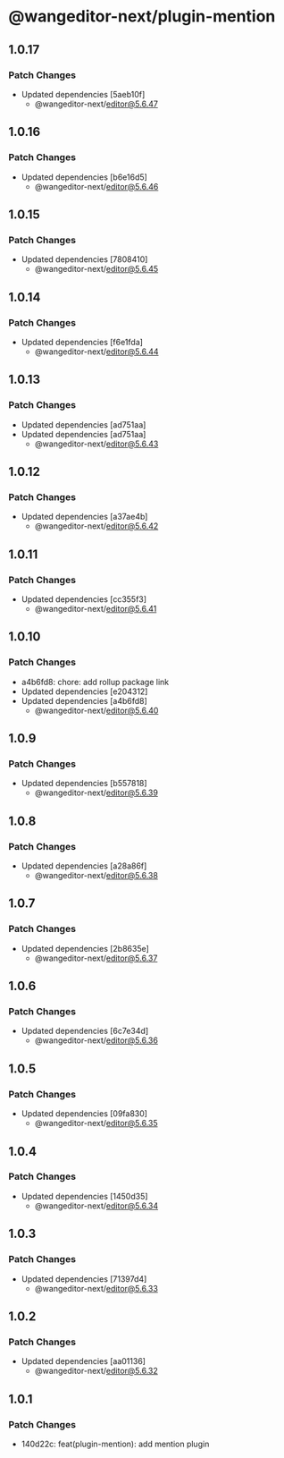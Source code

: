 # @wangeditor-next/plugin-mention

## 1.0.17

### Patch Changes

- Updated dependencies [5aeb10f]
  - @wangeditor-next/editor@5.6.47

## 1.0.16

### Patch Changes

- Updated dependencies [b6e16d5]
  - @wangeditor-next/editor@5.6.46

## 1.0.15

### Patch Changes

- Updated dependencies [7808410]
  - @wangeditor-next/editor@5.6.45

## 1.0.14

### Patch Changes

- Updated dependencies [f6e1fda]
  - @wangeditor-next/editor@5.6.44

## 1.0.13

### Patch Changes

- Updated dependencies [ad751aa]
- Updated dependencies [ad751aa]
  - @wangeditor-next/editor@5.6.43

## 1.0.12

### Patch Changes

- Updated dependencies [a37ae4b]
  - @wangeditor-next/editor@5.6.42

## 1.0.11

### Patch Changes

- Updated dependencies [cc355f3]
  - @wangeditor-next/editor@5.6.41

## 1.0.10

### Patch Changes

- a4b6fd8: chore: add rollup package link
- Updated dependencies [e204312]
- Updated dependencies [a4b6fd8]
  - @wangeditor-next/editor@5.6.40

## 1.0.9

### Patch Changes

- Updated dependencies [b557818]
  - @wangeditor-next/editor@5.6.39

## 1.0.8

### Patch Changes

- Updated dependencies [a28a86f]
  - @wangeditor-next/editor@5.6.38

## 1.0.7

### Patch Changes

- Updated dependencies [2b8635e]
  - @wangeditor-next/editor@5.6.37

## 1.0.6

### Patch Changes

- Updated dependencies [6c7e34d]
  - @wangeditor-next/editor@5.6.36

## 1.0.5

### Patch Changes

- Updated dependencies [09fa830]
  - @wangeditor-next/editor@5.6.35

## 1.0.4

### Patch Changes

- Updated dependencies [1450d35]
  - @wangeditor-next/editor@5.6.34

## 1.0.3

### Patch Changes

- Updated dependencies [71397d4]
  - @wangeditor-next/editor@5.6.33

## 1.0.2

### Patch Changes

- Updated dependencies [aa01136]
  - @wangeditor-next/editor@5.6.32

## 1.0.1

### Patch Changes

- 140d22c: feat(plugin-mention): add mention plugin
